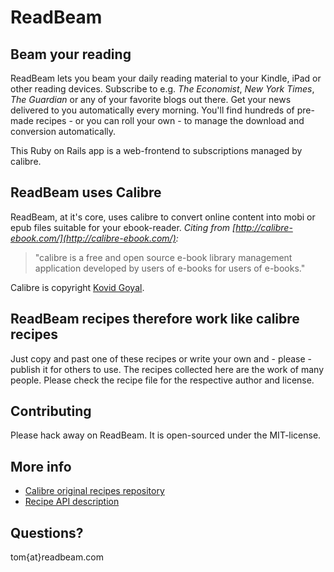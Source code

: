# ReadBeam
## Beam your reading
ReadBeam lets you beam your daily reading material to your Kindle, iPad or other reading devices. Subscribe to e.g. _The Economist_, _New York Times_, _The Guardian_ or any of your favorite blogs out there. Get your news delivered to you automatically every morning. You'll find hundreds of pre-made recipes - or you can roll your own - to manage the download and conversion automatically.

This Ruby on Rails app is a web-frontend to subscriptions managed by calibre.

## ReadBeam uses Calibre
ReadBeam, at it's core, uses calibre to convert online content into mobi or epub files suitable for your ebook-reader.
_Citing from [http://calibre-ebook.com/](http://calibre-ebook.com/):_
> "calibre is a free and open source e-book library management application
> developed by users of e-books for users of e-books."

Calibre is copyright [Kovid Goyal](http://kovidgoyal.net/).

## ReadBeam recipes therefore work like calibre recipes
Just copy and past one of these recipes or write your own and - please - publish it for others to use. The recipes collected here are the work of many people. Please check the recipe file for the respective author and license.

## Contributing
Please hack away on ReadBeam. It is open-sourced under the MIT-license.

## More info
* [Calibre original recipes repository](http://bazaar.launchpad.net/%7Ekovid/calibre/trunk/files/head%3A/resources/recipes/)
* [Recipe API description](http://calibre-ebook.com/user_manual/news_recipe.html)

## Questions?
tom{at}readbeam.com